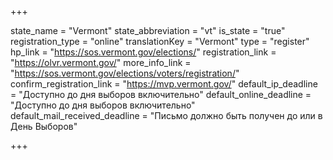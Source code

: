 +++

state_name = "Vermont"
state_abbreviation = "vt"
is_state = "true"
registration_type = "online"
translationKey = "Vermont"
type = "register"
hp_link = "https://sos.vermont.gov/elections/"
registration_link = "https://olvr.vermont.gov/"
more_info_link = "https://sos.vermont.gov/elections/voters/registration/"
confirm_registration_link = "https://mvp.vermont.gov/"
default_ip_deadline = "Доступно до дня выборов включительно"
default_online_deadline = "Доступно до дня выборов включительно"
default_mail_received_deadline = "Письмо должно быть получен до или в День Выборов"

+++